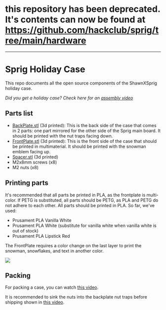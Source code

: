# this repository has been deprecated. It's contents can now be found at https://github.com/hackclub/sprig/tree/main/hardware
---

# Sprig Holiday Case

This repo documents all the open source components of the ShawnXSprig holiday case.

_Did you get a holiday case? Check here for an [assembly video](https://www.youtube.com/watch?v=fLDae7_Njko)_

## Parts list

- [BackPlate.stl](./parts/BackPlate.stl) (3d printed): This is the back side of the case that comes in 2 parts: one part mirrored for the other side of the Sprig main board. It should be printed with the nut traps facing down.
- [FrontPlate.stl](./parts/FrontPlate.stl) (3d printed): This is the front side of the case that should be printed in multimaterial. It should be printed with the snowman emblem facing up.
- [Spacer.stl](./parts/Spacer.stl) (3d printed)
- M2x8mm screws (x8)
- M2 nuts (x8)

## Printing parts

It's recommended that all parts be printed in PLA, as the frontplate is multi-color. If PETG is substituted, all parts should be PETG, as PLA and PETG do not adhere to each other. 
All parts should be printed in PLA.  So far, we've used:

- Prusament PLA Vanilla White
- Prusament PLA White (substitute for vanilla white when vanilla white is out of stock)
- Prusament PLA Lipstick Red

The FrontPlate requires a color change on the last layer to print the snowman, snowflakes, and text in another color.

![](https://cloud-eeov02j99-hack-club-bot.vercel.app/0screenshot_2024-01-26_at_11.21.01.png)

## Packing

For packing a case, you can watch [this video](https://www.youtube.com/watch?v=InJvjs8IOu8).

It is recommended to sink the nuts into the backplate nut traps before shipping shown in [this video](https://www.youtube.com/watch?v=8baQUAv43Xk).
